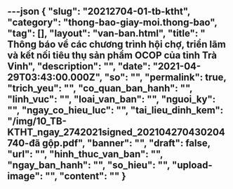 ---json
{
    "slug": "20212704-01-tb-ktht",
    "category": "thong-bao-giay-moi.thong-bao",
    "tag": [],
    "layout": "van-ban.html",
    "title": " Thông báo về các chương trình hội chợ, triển lãm và kết nối tiêu thụ sản phẩm OCOP của tỉnh Trà Vinh",
    "description": "",
    "date": "2021-04-29T03:43:00.000Z",
    "so": "",
    "permalink": true,
    "trich_yeu": "",
    "co_quan_ban_hanh": "",
    "linh_vuc": "",
    "loai_van_ban": "",
    "nguoi_ky": "",
    "ngay_co_hieu_luc": "",
    "tai_lieu_dinh_kem": "/img/10_TB-KTHT_ngay_2742021signed_202104270430204740-đã gộp.pdf",
    "banner": "",
    "draft": false,
    "url": "",
    "hinh_thuc_van_ban": "",
    "ngay_ban_hanh": "",
    "so_hieu": "",
    "upload-image": "",
    "__content__": ""
}
---
